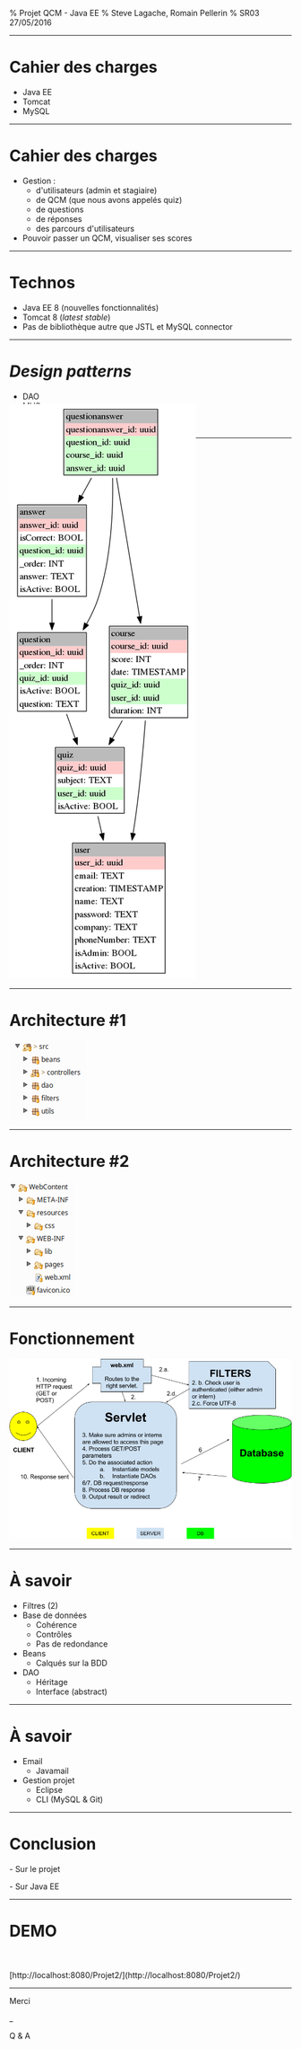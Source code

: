 % Projet QCM - Java EE 
% Steve Lagache, Romain Pellerin
% SR03 27/05/2016

-------------------------------------------

# Cahier des charges

- Java EE 
- Tomcat
- MySQL

-------------------------------------------

# Cahier des charges

- Gestion :
    - d'utilisateurs (admin et stagiaire)
    - de QCM (que nous avons appelés quiz)
    - de questions
    - de réponses
    - des parcours d'utilisateurs
- Pouvoir passer un QCM, visualiser ses scores

-------------------------------------------

# Technos

- Java EE 8 (nouvelles fonctionnalités)
- Tomcat 8 (*latest stable*)
- Pas de bibliothèque autre que JSTL et MySQL connector

-------------------------------------------

# *Design patterns*

- DAO
- MVC
- Héritage
- Singleton (DB)

-------------------------------------------

<img src="assets/db.png" alt="BDD" class="w30" style="margin-top: -75px"/>

-------------------------------------------

# Architecture \#1

<img src="assets/src_archi.png" alt="Architecture" class="w50" />

-------------------------------------------

# Architecture \#2

<img src="assets/web_archi.png" alt="Architecture" class="w30" />

-------------------------------------------

# Fonctionnement

<img src="assets/arch.png" alt="Architecture" class="w90" />

-------------------------------------------

# À savoir 

- Filtres (2)
- Base de données
    - Cohérence
    - Contrôles
    - Pas de redondance
- Beans
    - Calqués sur la BDD
- DAO
    - Héritage
    - Interface (abstract)

-------------------------------------------

# À savoir 

- Email
    - Javamail
- Gestion projet
    - Eclipse
    - CLI (MySQL & Git)

-------------------------------------------

# Conclusion

- Sur le projet

- Sur Java EE

-------------------------------------------

# DEMO 

<br />
<br />
[http://localhost:8080/Projet2/](http://localhost:8080/Projet2/)

-------------------------------------------

Merci

_

Q & A
